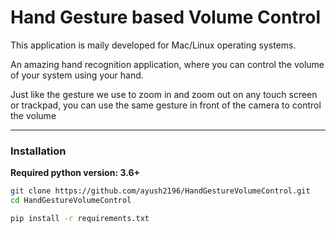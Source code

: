 # Hand Gesture based Volume Control
This application is maily developed for Mac/Linux operating systems. 

An amazing hand recognition application, where you can control the volume of your system using your hand.

Just like the gesture we use to zoom in and zoom out on any touch screen or trackpad, you can use the same gesture in front of the camera to control the volume




____
### Installation
**Required python version: 3.6+**

```bash
git clone https://github.com/ayush2196/HandGestureVolumeControl.git
cd HandGestureVolumeControl

pip install -r requirements.txt
